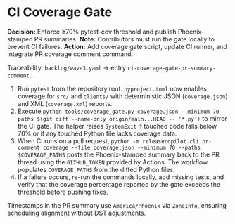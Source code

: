 # CI Coverage Gate

**Decision:** Enforce ≥70% pytest-cov threshold and publish Phoenix-stamped PR summaries.
**Note:** Contributors must run the gate locally to prevent CI failures.
**Action:** Add coverage gate script, update CI runner, and integrate PR coverage comment command.

Traceability: `backlog/wave3.yaml` → entry `ci-coverage-gate-pr-summary-comment`.

1. Run `pytest` from the repository root. `pyproject.toml` now enables coverage for `src/` and `clients/` with deterministic JSON (`coverage.json`) and XML (`coverage.xml`) reports.
2. Execute `python tools/coverage_gate.py coverage.json --minimum 70 --paths $(git diff --name-only origin/main...HEAD -- '*.py')` to mirror the CI gate. The helper raises `SystemExit` if touched code falls below 70% or if any touched Python file lacks coverage data.
3. When CI runs on a pull request, `python -m releasecopilot.cli pr-comment coverage --file coverage.json --minimum 70 --paths $COVERAGE_PATHS` posts the Phoenix-stamped summary back to the PR thread using the `GITHUB_TOKEN` provided by Actions. The workflow populates `COVERAGE_PATHS` from the diffed Python files.
4. If a failure occurs, re-run the commands locally, add missing tests, and verify that the coverage percentage reported by the gate exceeds the threshold before pushing fixes.

Timestamps in the PR summary use `America/Phoenix` via `ZoneInfo`, ensuring scheduling alignment without DST adjustments.
